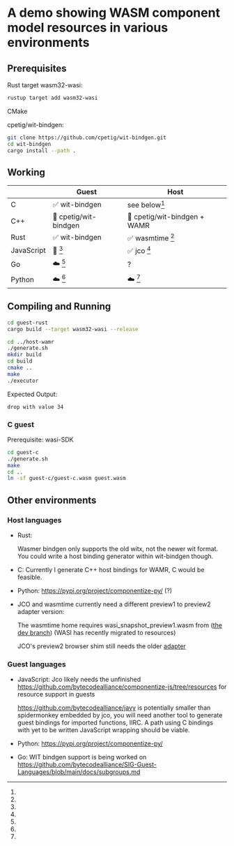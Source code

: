 # A demo showing WASM component model resources in various environments

## Prerequisites

Rust target wasm32-wasi:
```bash
rustup target add wasm32-wasi
```

CMake

cpetig/wit-bindgen:
```bash
git clone https://github.com/cpetig/wit-bindgen.git
cd wit-bindgen
cargo install --path .
```

## Working

| |Guest|Host|
|---|---|---|
|C|✅ wit-bindgen|see below[^1]|
|C++|🚧 cpetig/wit-bindgen|🚧 cpetig/wit-bindgen + WAMR|
|Rust|✅ wit-bindgen|✅ wasmtime [^6]|
|JavaScript|🚧 [^5] |✅ jco [^6]|
|Go|☁️ [^3]| ? |
|Python|☁️ [^4]|☁️ [^4] |

## Compiling and Running

```bash
cd guest-rust
cargo build --target wasm32-wasi --release

cd ../host-wamr
./generate.sh
mkdir build
cd build
cmake ..
make
./executor
```

Expected Output:

`drop with value 34`

### C guest

Prerequisite: wasi-SDK

```bash
cd guest-c
./generate.sh
make
cd ..
ln -sf guest-c/guest-c.wasm guest.wasm 
```

## Other environments

### Host languages

- Rust:

    Wasmer bindgen only supports the old witx, not the newer wit format. You could write a host binding generator within wit-bindgen though.

[^1]:
- C: Currently I generate C++ host bindings for WAMR, C would be feasible.

- Python: https://pypi.org/project/componentize-py/ (?)

[^6]:
- JCO and wasmtime currently need a different preview1 to preview2 adapter version:

  The wasmtime home requires wasi_snapshot_preview1.wasm from ([the dev branch](https://github.com/bytecodealliance/wasmtime/releases/download/dev/wasi_snapshot_preview1.command.wasm)) (WASI has recently migrated to resources)

  JCO's preview2 browser shim still needs the older
  [adapter](https://github.com/bytecodealliance/wasmtime/releases/download/v12.0.1/wasi_snapshot_preview1.command.wasm) 

### Guest languages

[^5]:
- JavaScript: Jco likely needs the unfinished https://github.com/bytecodealliance/componentize-js/tree/resources for resource support in guests

    https://github.com/bytecodealliance/javy is potentially smaller than spidermonkey embedded by jco, you will need another tool to generate guest bindings for imported functions, IIRC. A path using C bindings with yet to be written JavaScript wrapping should be viable.

[^4]:
- Python: https://pypi.org/project/componentize-py/ 

[^3]:
- Go: WIT bindgen support is being worked on https://github.com/bytecodealliance/SIG-Guest-Languages/blob/main/docs/subgroups.md
